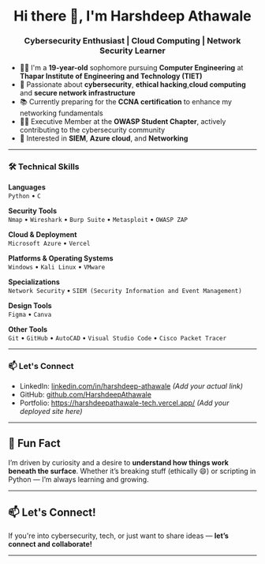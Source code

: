 <h1 align="center">Hi there 👋, I'm Harshdeep Athawale</h1>
<h3 align="center">Cybersecurity Enthusiast | Cloud Computing | Network Security Learner</h3>

- 🧑‍💻 I'm a **19-year-old** sophomore pursuing **Computer Engineering** at **Thapar Institute of Engineering and Technology (TIET)**  
- 🔐 Passionate about **cybersecurity**, **ethical hacking**,**cloud computing** and **secure network infrastructure**  
- 📚 Currently preparing for the **CCNA certification** to enhance my networking fundamentals  
- 👨‍💻 Executive Member at the **OWASP Student Chapter**, actively contributing to the cybersecurity community  
- 🚀 Interested in **SIEM**, **Azure cloud**, and **Networking**   

---

### 🛠️ Technical Skills

**Languages**  
`Python` • `C`

**Security Tools**  
`Nmap` • `Wireshark` • `Burp Suite` • `Metasploit` • `OWASP ZAP`

**Cloud & Deployment**  
`Microsoft Azure` • `Vercel`

**Platforms & Operating Systems**  
`Windows` • `Kali Linux` • `VMware`

**Specializations**  
`Network Security` • `SIEM (Security Information and Event Management)`

**Design Tools**  
`Figma` • `Canva`

**Other Tools**  
`Git` • `GitHub` • `AutoCAD` • `Visual Studio Code` • `Cisco Packet Tracer`

---

### 📫 Let's Connect

- LinkedIn: [linkedin.com/in/harshdeep-athawale](https://linkedin.com/in/harshdeep-athawale) *(Add your actual link)*
- GitHub: [github.com/HarshdeepAthawale](https://github.com/HarshdeepAthawale)
- Portfolio: https://harshdeepathawale-tech.vercel.app/ *(Add your deployed site here)*

---

## 🚀 Fun Fact

I’m driven by curiosity and a desire to **understand how things work beneath the surface**.
Whether it’s breaking stuff (ethically 😄) or scripting in Python — I’m always learning and growing.

---

## 📫 Let's Connect!

If you're into cybersecurity, tech, or just want to share ideas — **let’s connect and collaborate!**

---


<!--
**HarshdeepAthawale/HarshdeepAthawale** is a ✨ _special_ ✨ repository because its `README.md` (this file) appears on your GitHub profile.

Here are some ideas to get you started:

- 🔭 I’m currently working on ...
- 🌱 I’m currently learning ...
- 👯 I’m looking to collaborate on ...
- 🤔 I’m looking for help with ...
- 💬 Ask me about ...
- 📫 How to reach me: ...
- 😄 Pronouns: ...
- ⚡ Fun fact: ...
-->
